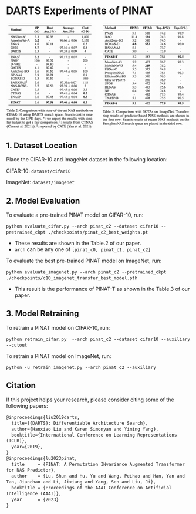 # DARTS Experiments of PINAT
![darts_results_tab2&3](../assets/pinat_tab2&tab3.jpg)

## 1. Dataset Location
Place the CIFAR-10 and ImageNet dataset in the following location: 

CIFAR-10: `dataset/cifar10`

ImageNet: `dataset/imagenet`

## 2. Model Evaluation
To evaluate a pre-trained PINAT model on CIFAR-10, run:
```shell
python evaluate_cifar.py --arch pinat_c2 --dataset cifar10 --pretrained_ckpt ./checkpoints/pinat_c2_best_weights.pt
```
* These results are shown in the Table.2 of our paper.
* `arch` can be any one of `[pinat_c0, pinat_c1, pinat_c2]`


To evaluate the best pre-trained PINAT model on ImageNet, run:
```shell
python evaluate_imagenet.py --arch pinat_c2 --pretrained_ckpt ./checkpoints/c10_imagenet_transfer_best_model.pth
```
* This result is the performance of PINAT-T as shown in the Table.3 of our paper.


## 3. Model Retraining
To retrain a PINAT model on CIFAR-10, run:
```shell
python retrain_cifar.py  --arch pinat_c2 --dataset cifar10 --auxiliary --cutout
```

To retrain a PINAT model on ImageNet, run:
```shell
python -u retrain_imagenet.py --arch pinat_c2 --auxiliary
```

## Citation
If this project helps your research, please consider citing some of the following papers:
```
@inproceedings{liu2019darts,
  title={{DARTS}: Differentiable Architecture Search},
  author={Hanxiao Liu and Karen Simonyan and Yiming Yang},
  booktitle={International Conference on Learning Representations (ICLR)},
  year={2019},
}
@inproceedings{lu2023pinat,
  title     = {PINAT: A Permutation INvariance Augmented Transformer for NAS Predictor},
  author    = {Lu, Shun and Hu, Yu and Wang, Peihao and Han, Yan and Tan, Jianchao and Li, Jixiang and Yang, Sen and Liu, Ji},
  booktitle = {Proceedings of the AAAI Conference on Artificial Intelligence (AAAI)},
  year      = {2023}
}
```
